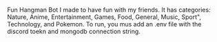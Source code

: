 Fun Hangman Bot I made to have fun with my friends. It has categories: Nature, Anime, Entertainment, Games, Food, General, Music, Sport", Technology, and Pokemon. To run, you mus add an .env file with the discord toekn and mongodb connection string.

